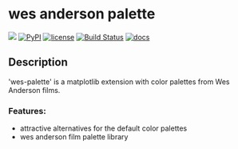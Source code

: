 # wes anderson palette

[![](https://img.shields.io/badge/project-link-green)](https://github.com/au2232/wes-palette)
[![PyPI](https://img.shields.io/pypi/v/wes-palette)](https://pypi.org/project/wes-palette/)
[![license](https://img.shields.io/github/license/au2232/wes-palette)](https://github.com/au2232/wes-palette/LICENSE)
[![Build Status](https://github.com/au2232/wes_palette/workflows/Build%20Status/badge.svg?branch=main)](https://github.com/au2232/wes_palette/actions?query=workflow%3A%22Build+Status%22)
[![docs](https://img.shields.io/github/actions/workflow/status/au2232/wes-palette/mkdocs.yml?label=docs)](https://au2232.github.io/wes-palette/)


## Description
'wes-palette' is a matplotlib extension with color palettes from Wes Anderson films. 

### Features:
- attractive alternatives for the default color palettes
- wes anderson film palette library
